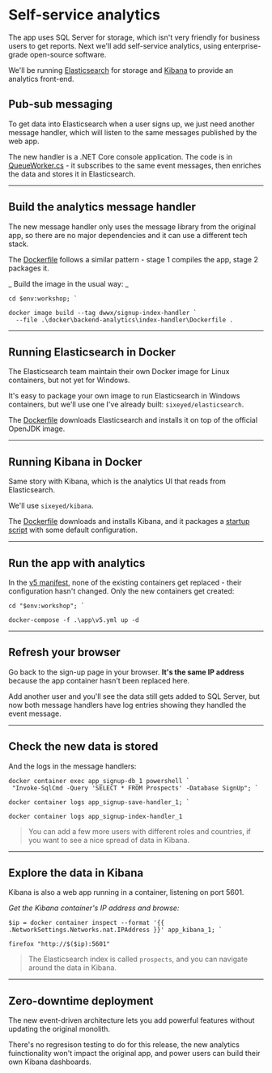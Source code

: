 # Self-service analytics

The app uses SQL Server for storage, which isn't very friendly for business users to get reports. Next we'll add self-service analytics, using enterprise-grade open-source software.

We'll be running [Elasticsearch](https://www.elastic.co/products/elasticsearch) for storage and [Kibana](https://www.elastic.co/products/kibana) to provide an analytics front-end. 

## Pub-sub messaging

To get data into Elasticsearch when a user signs up, we just need another message handler, which will listen to the same messages published by the web app.

The new handler is a .NET Core console application. The code is in [QueueWorker.cs](./src/SignUp.MessageHandlers.IndexProspect/Workers/QueueWorker.cs) - it subscribes to the same event messages, then enriches the data and stores it in Elasticsearch.

---

## Build the analytics message handler

The new message handler only uses the message library from the original app, so there are no major dependencies and it can use a different tech stack.

The [Dockerfile](./docker/backend-analytics/index-handler/Dockerfile) follows a similar pattern - stage 1 compiles the app, stage 2 packages it.


_ Build the image in the usual way: _


```
cd $env:workshop; `

docker image build --tag dwwx/signup-index-handler `
  --file .\docker\backend-analytics\index-handler\Dockerfile .
```

---

## Running Elasticsearch in Docker

The Elasticsearch team maintain their own Docker image for Linux containers, but not yet for Windows. 

It's easy to package your own image to run Elasticsearch in Windows containers, but we'll use one I've already built: `sixeyed/elasticsearch`.

The [Dockerfile](https://github.com/sixeyed/dockerfiles-windows/blob/master/elasticsearch/nanoserver/sac2016/Dockerfile) downloads Elasticsearch and installs it on top of the official OpenJDK image.

---

## Running Kibana in Docker

Same story with Kibana, which is the analytics UI that reads from Elasticsearch.

We'll use `sixeyed/kibana`. 

The [Dockerfile](https://github.com/sixeyed/dockerfiles-windows/blob/master/kibana/windowsservercore/ltsc2016/Dockerfile) downloads and installs Kibana, and it packages a [startup script](https://github.com/sixeyed/dockerfiles-windows/blob/master/kibana/windowsservercore/ltsc2016/init.ps1) with some default configuration.

---

## Run the app with analytics

In the [v5 manifest](./app/v5.yml), none of the existing containers get replaced - their configuration hasn't changed. Only the new containers get created:

```
cd "$env:workshop"; `

docker-compose -f .\app\v5.yml up -d
```

---

## Refresh your browser

Go back to the sign-up page in your browser. **It's the same IP address** because the app container hasn't been replaced here. 

Add another user and you'll see the data still gets added to SQL Server, but now both message handlers have log entries showing they handled the event message.

---

## Check the new data is stored 

And the logs in the message handlers:

 ```
docker container exec app_signup-db_1 powershell `
  "Invoke-SqlCmd -Query 'SELECT * FROM Prospects' -Database SignUp"; `

docker container logs app_signup-save-handler_1; `

docker container logs app_signup-index-handler_1
```

> You can add a few more users with different roles and countries, if you want to see a nice spread of data in Kibana.

---

## Explore the data in Kibana

Kibana is also a web app running in a container, listening on port 5601.

_Get the Kibana container's IP address and browse:_

```
$ip = docker container inspect --format '{{ .NetworkSettings.Networks.nat.IPAddress }}' app_kibana_1; `

firefox "http://$($ip):5601"
```

> The Elasticsearch index is called `prospects`, and you can navigate around the data in Kibana. 

---

## Zero-downtime deployment

The new event-driven architecture lets you add powerful features without updating the original monolith.

There's no regresison testing to do for this release, the new analytics fuinctionality won't impact the original app, and power users can build their own Kibana dashboards.
